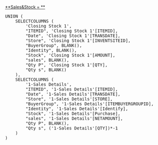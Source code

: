 <a href="red">**Sales&Stock = **</a>
<pre>
UNION (
    SELECTCOLUMNS (
        'Closing Stock 1',
        "ITEMID", 'Closing Stock 1'[ITEMID],
        "Date", 'Closing Stock 1'[TRANSDATE],
        "Store", 'Closing Stock 1'[INVENTSITEID],
        "BuyerGroup", BLANK(),
        "Identity", BLANK(),
        "Stock", 'Closing Stock 1'[AMOUNT],
        "sales", BLANK(),
        "Qty P", 'Closing Stock 1'[QTY],
        "Qty s", BLANK()
    ),
    SELECTCOLUMNS (
        '1-Sales Details',
        "ITEMID", '1-Sales Details'[ITEMID],
        "Date", '1-Sales Details'[TRANSDATE],
        "Store", '1-Sales Details'[STORE],
        "BuyerGroup", '1-Sales Details'[ITEMBUYERGROUPID],
        "Identity", '1-Sales Details'[Identify],
        "Stock", '1-Sales Details'[Purchase],
        "sales", '1-Sales Details'[NETAMOUNT],
        "Qty P", BLANK(),
        "Qty s", ('1-Sales Details'[QTY])*-1
    )
)

 
